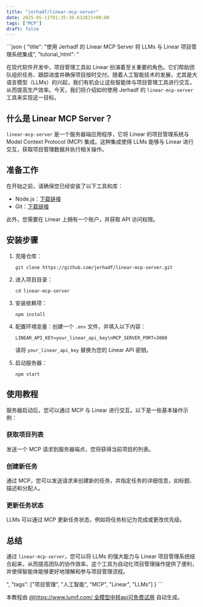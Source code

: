 ```yaml
---
title: "jerhadf/linear-mcp-server"
date: 2025-05-11T01:35:38.632821+00:00
tags: ["MCP"]
draft: false
---
```


<p>```json
{
  "title": "使用 Jerhadf 的 Linear MCP Server 将 LLMs 与 Linear 项目管理系统集成",
  "tutorial_html": "<p>在现代软件开发中，项目管理工具如 Linear 扮演着至关重要的角色。它们帮助团队组织任务、跟踪进度并确保项目按时交付。随着人工智能技术的发展，尤其是大语言模型（LLMs）的兴起，我们有机会让这些智能体与项目管理工具进行交互，从而提高生产效率。今天，我们将介绍如何使用 Jerhadf 的 <code>linear-mcp-server</code> 工具来实现这一目标。</p><h2>什么是 Linear MCP Server？</h2><p><code>linear-mcp-server</code> 是一个服务器端应用程序，它将 Linear 的项目管理系统与 Model Context Protocol (MCP) 集成。这种集成使得 LLMs 能够与 Linear 进行交互，获取项目管理数据并执行相关操作。</p><h2>准备工作</h2><p>在开始之前，请确保您已经安装了以下工具和库：</p><ul><li>Node.js：<a href=\"https://nodejs.org/\">下载链接</a></li><li>Git：<a href=\"https://git-scm.com/\">下载链接</a></li></ul><p>此外，您需要在 Linear 上拥有一个账户，并获取 API 访问权限。</p><h2>安装步骤</h2><ol><li>克隆仓库：<pre><code>git clone https://github.com/jerhadf/linear-mcp-server.git</code></pre></li><li>进入项目目录：<pre><code>cd linear-mcp-server</code></pre></li><li>安装依赖项：<pre><code>npm install</code></pre></li><li>配置环境变量：创建一个 <code>.env</code> 文件，并填入以下内容：<pre><code>LINEAR_API_KEY=your_linear_api_key\nMCP_SERVER_PORT=3000</code></pre><p>请将 <code>your_linear_api_key</code> 替换为您的 Linear API 密钥。</p></li><li>启动服务器：<pre><code>npm start</code></pre></li></ol><h2>使用教程</h2><p>服务器启动后，您可以通过 MCP 与 Linear 进行交互。以下是一些基本操作示例：</p><h3>获取项目列表</h3><p>发送一个 MCP 请求到服务器端点，您将获得当前项目的列表。</p><h3>创建新任务</h3><p>通过 MCP，您可以发送请求来创建新的任务，并指定任务的详细信息，如标题、描述和分配人。</p><h3>更新任务状态</h3><p>LLMs 可以通过 MCP 更新任务状态，例如将任务标记为完成或更改优先级。</p><h2>总结</h2><p>通过 <code>linear-mcp-server</code>，您可以将 LLMs 的强大能力与 Linear 项目管理系统结合起来，从而提高团队的协作效率。这个工具为自动化项目管理操作提供了便利，并使得智能体能够更好地理解和参与项目管理流程。</p>",
  "tags": ["项目管理", "人工智能", "MCP", "Linear", "LLMs"]
}
```</p><p>本教程由 <a href="https://www.lumjf.com/" target="_blank">@https://www.lumjf.com/ 全模型中转api可免费试用</a> 自动生成。</p>